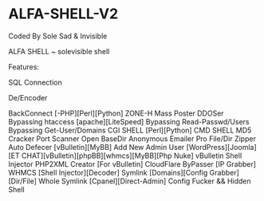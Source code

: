 # ALFA-SHELL-V2

Coded By Sole Sad & Invisible

ALFA SHELL ~ solevisible shell

 Features:
 
SQL Connection

De/Encoder

BackConnect [-PHP][Perl][Python]
ZONE-H Mass Poster
DDOSer
Bypassing htaccess [apache][LiteSpeed]
Bypassing Read-Passwd/Users
Bypassing Get-User/Domains
CGI SHELL [Perl][Python]
CMD SHELL
MD5 Cracker
Port Scanner
Open BaseDir
Anonymous Emailer
Pro File/Dir Zipper
Auto Defecer [vBulletin][MyBB]
Add New Admin User [WordPress][Joomla][ET CHAT][vBulletin][phpBB][whmcs][MyBB][Php Nuke]
vBulletin Shell Injector
PHP2XML Creator [For vBulletin]
CloudFlare ByPasser [IP Grabber]
WHMCS [Shell Injector][Decoder]
Symlink [Domains][Config Grabber][Dir/File]
Whole Symlink [Cpanel][Direct-Admin]
Config Fucker && Hidden Shell
